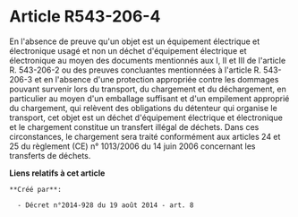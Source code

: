 # Article R543-206-4

En l'absence de preuve qu'un objet est un équipement électrique et électronique usagé et non un déchet d'équipement
électrique et électronique au moyen des documents mentionnés aux I, II et III de l'article R. 543-206-2 ou des preuves
concluantes mentionnées à l'article R. 543-206-3 et en l'absence d'une protection appropriée contre les dommages pouvant
survenir lors du transport, du chargement et du déchargement, en particulier au moyen d'un emballage suffisant et d'un
empilement approprié du chargement, qui relèvent des obligations du détenteur qui organise le transport, cet objet est un
déchet d'équipement électrique et électronique et le chargement constitue un transfert illégal de déchets. Dans ces
circonstances, le chargement sera traité conformément aux articles 24 et 25 du règlement (CE) n° 1013/2006 du 14 juin 2006
concernant les transferts de déchets.

**Liens relatifs à cet article**

	**Créé par**:

	  - Décret n°2014-928 du 19 août 2014 - art. 8
